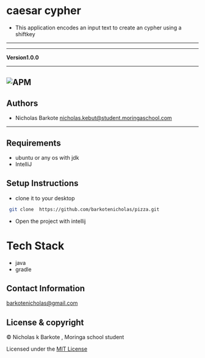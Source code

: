 # caesar cypher
- This application encodes an input text to create an cypher using a shiftkey
---
---
**Version1.0.0**

---
![APM](https://img.shields.io/apm/l/vim-mode)
---

## Authors
- Nicholas Barkote <nicholas.kebut@student.moringaschool.com>
---

## Requirements
- ubuntu or any os with jdk
- IntelliJ 


## Setup Instructions

* clone it to your desktop
```bash
 git clone  https://github.com/barkotenicholas/pizza.git
   ```
* Open the project with intellij 

# Tech Stack

- java
- gradle



## Contact Information

<a href="mailto:barkotenicholas@gmail.com">barkotenicholas@gmail.com</a>



## License & copyright

© Nicholas k Barkote , Moringa school student

Licensed under the [MIT License](LICENSE)